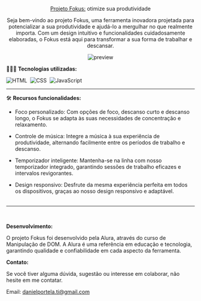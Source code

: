 <div align="center">

<a href="https://fokusdom.netlify.app/" target="_blank">Projeto Fokus:</a> otimize sua produtividade

<p>Seja bem-vindo ao projeto Fokus, uma ferramenta inovadora projetada para potencializar a sua produtividade e ajudá-lo a mergulhar no que realmente importa. Com um design intuitivo e funcionalidades cuidadosamente elaboradas, o Fokus está aqui para transformar a sua forma de trabalhar e descansar.</p>

![preview](https://github.com/daniel-portela/fokus/assets/110783805/b5688d17-c87e-4568-84d7-5a16b63586c5)
</div>


👨🏼‍💻 <b>Tecnologias utilizadas:</b>

![HTML](https://img.shields.io/badge/-HTML-0D1117?style=for-the-badge&logo=html5&labelColor=0D1117)&nbsp;
![CSS](https://img.shields.io/badge/-CSS-0D1117?style=for-the-badge&logo=CSS3&logoColor=blue&labelColor=0D1117)&nbsp;
![JavaScript](https://img.shields.io/badge/-javascript-0D1117?style=for-the-badge&logo=javascript&logoColor=yellow&labelColor=0D1117)&nbsp;<hr>

🛠️ <b>Recursos funcionalidades:</b>

- Foco personalizado: Com opções de foco, descanso curto e descanso longo, o Fokus se adapta às suas necessidades de concentração e relaxamento.

- Controle de música: Integre a música à sua experiência de produtividade, alternando facilmente entre os períodos de trabalho e descanso.

- Temporizador inteligente: Mantenha-se na linha com nosso temporizador integrado, garantindo sessões de trabalho eficazes e intervalos revigorantes.

- Design responsivo: Desfrute da mesma experiência perfeita em todos os dispositivos, graças ao nosso design responsivo e adaptável.<br><br>
<hr><br>

<b>Desenvolvimento:</b>

O projeto Fokus foi desenvolvido pela Alura, através do curso de Manipulação de DOM. A Alura é uma referência em educação e tecnologia, garantindo qualidade e confiabilidade em cada aspecto da ferramenta.

<b>Contato:</b>

Se você tiver alguma dúvida, sugestão ou interesse em colaborar, não hesite em me contatar.

Email: <a href="mailto:danielportela.ti@gmail.com"> danielportela.ti@gmail.com</a> 
